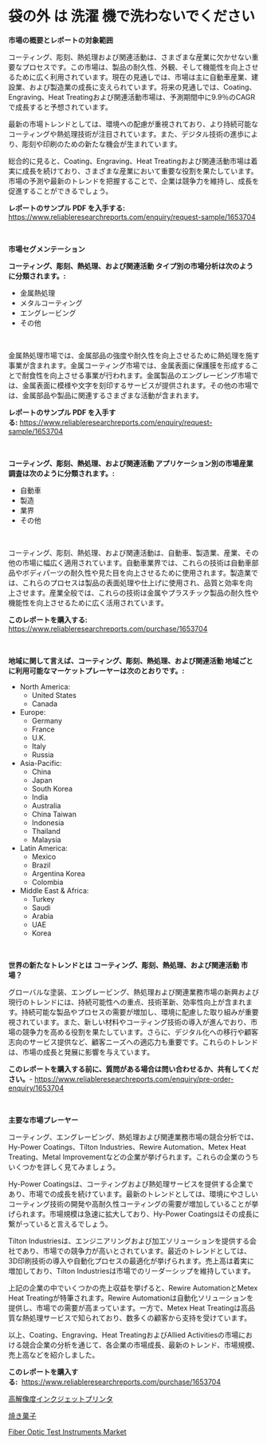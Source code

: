 <p><h1>袋の外 は 洗濯 機で洗わないでください</h1></p><p><strong>市場の概要とレポートの対象範囲</strong></p>
<p><p>コーティング、彫刻、熱処理および関連活動は、さまざまな産業に欠かせない重要なプロセスです。この市場は、製品の耐久性、外観、そして機能性を向上させるために広く利用されています。現在の見通しでは、市場は主に自動車産業、建設業、および製造業の成長に支えられています。将来の見通しでは、Coating、Engraving、Heat Treatingおよび関連活動市場は、予測期間中に9.9％のCAGRで成長すると予想されています。</p><p>最新の市場トレンドとしては、環境への配慮が重視されており、より持続可能なコーティングや熱処理技術が注目されています。また、デジタル技術の進歩により、彫刻や印刷のための新たな機会が生まれています。</p><p>総合的に見ると、Coating、Engraving、Heat Treatingおよび関連活動市場は着実に成長を続けており、さまざまな産業において重要な役割を果たしています。市場の予測や最新のトレンドを把握することで、企業は競争力を維持し、成長を促進することができるでしょう。</p></p>
<p><strong>レポートのサンプル PDF を入手する:</strong> <a href="https://www.reliableresearchreports.com/enquiry/request-sample/1653704">https://www.reliableresearchreports.com/enquiry/request-sample/1653704</a></p>
<p>&nbsp;</p>
<p><strong>市場セグメンテーション</strong></p>
<p><strong>コーティング、彫刻、熱処理、および関連活動 タイプ別の市場分析は次のように分類されます。:</strong></p>
<p><ul><li>金属熱処理</li><li>メタルコーティング</li><li>エングレービング</li><li>その他</li></ul></p>
<p>&nbsp;</p>
<p><p>金属熱処理市場では、金属部品の強度や耐久性を向上させるために熱処理を施す事業が含まれます。金属コーティング市場では、金属表面に保護膜を形成することで耐食性を向上させる事業が行われます。金属製品のエングレービング市場では、金属表面に模様や文字を刻印するサービスが提供されます。その他の市場では、金属部品や製品に関連するさまざまな活動が含まれます。</p></p>
<p><strong>レポートのサンプル PDF を入手する:</strong>&nbsp;<a href="https://www.reliableresearchreports.com/enquiry/request-sample/1653704">https://www.reliableresearchreports.com/enquiry/request-sample/1653704</a></p>
<p>&nbsp;</p>
<p><strong> コーティング、彫刻、熱処理、および関連活動 アプリケーション別の市場産業調査は次のように分類されます。:</strong></p>
<p><ul><li>自動車</li><li>製造</li><li>業界</li><li>その他</li></ul></p>
<p>&nbsp;</p>
<p><p>コーティング、彫刻、熱処理、および関連活動は、自動車、製造業、産業、その他の市場に幅広く適用されています。自動車業界では、これらの技術は自動車部品やボディパーツの耐久性や見た目を向上させるために使用されます。製造業では、これらのプロセスは製品の表面処理や仕上げに使用され、品質と効率を向上させます。産業全般では、これらの技術は金属やプラスチック製品の耐久性や機能性を向上させるために広く活用されています。</p></p>
<p><strong>このレポートを購入する:</strong>&nbsp; <a href="https://www.reliableresearchreports.com/purchase/1653704">https://www.reliableresearchreports.com/purchase/1653704</a></p>
<p>&nbsp;</p>
<p><strong>地域に関して言えば、コーティング、彫刻、熱処理、および関連活動 地域ごとに利用可能なマーケットプレーヤーは次のとおりです。:</strong></p>
<p><ul>
    <li>
        North America:
        <ul>
            <li>United States</li>
            <li>Canada</li>
        </ul>
    </li>
    <li>
        Europe:
        <ul>
            <li>Germany</li>
            <li>France</li>
            <li>U.K.</li>
            <li>Italy</li>
            <li>Russia</li>
        </ul>
    </li>
    <li>
        Asia-Pacific:
        <ul>
            <li>China</li>
            <li>Japan</li>
            <li>South Korea</li>
            <li>India</li>
            <li>Australia</li>
            <li>China Taiwan</li>
            <li>Indonesia</li>
            <li>Thailand</li>
            <li>Malaysia</li>
        </ul>
    </li>
    <li>
        Latin America:
        <ul>
            <li>Mexico</li>
            <li>Brazil</li>
            <li>Argentina Korea</li>
            <li>Colombia</li>
        </ul>
    </li>
    <li>
        Middle East & Africa:
        <ul>
            <li>Turkey</li>
            <li>Saudi</li>
            <li>Arabia</li>
            <li>UAE</li>
            <li>Korea</li>
        </ul>
    </li>
    </ul></p>
<p>&nbsp;</p>
<p><strong>世界の新たなトレンドとは コーティング、彫刻、熱処理、および関連活動 市場？</strong></p>
<p><p>グローバルな塗装、エングレービング、熱処理および関連業務市場の新興および現行のトレンドには、持続可能性への重点、技術革新、効率性向上が含まれます。持続可能な製品やプロセスの需要が増加し、環境に配慮した取り組みが重要視されています。また、新しい材料やコーティング技術の導入が進んでおり、市場の競争力を高める役割を果たしています。さらに、デジタル化への移行や顧客志向のサービス提供など、顧客ニーズへの適応力も重要です。これらのトレンドは、市場の成長と発展に影響を与えています。</p></p>
<p><strong>このレポートを購入する前に、質問がある場合は問い合わせるか、共有してください。</strong>- <a href="https://www.reliableresearchreports.com/enquiry/pre-order-enquiry/1653704">https://www.reliableresearchreports.com/enquiry/pre-order-enquiry/1653704</a></p>
<p>&nbsp;</p>
<p><strong>主要な市場プレーヤー</strong></p>
<p><p>コーティング、エングレービング、熱処理および関連業務市場の競合分析では、Hy-Power Coatings、Tilton Industries、Rewire Automation、Metex Heat Treating、Metal Improvementなどの企業が挙げられます。これらの企業のうちいくつかを詳しく見てみましょう。 </p><p>Hy-Power Coatingsは、コーティングおよび熱処理サービスを提供する企業であり、市場での成長を続けています。最新のトレンドとしては、環境にやさしいコーティング技術の開発や高耐久性コーティングの需要が増加していることが挙げられます。市場規模は急速に拡大しており、Hy-Power Coatingsはその成長に繋がっていると言えるでしょう。</p><p>Tilton Industriesは、エンジニアリングおよび加工ソリューションを提供する会社であり、市場での競争力が高いとされています。最近のトレンドとしては、3D印刷技術の導入や自動化プロセスの最適化が挙げられます。売上高は着実に増加しており、Tilton Industriesは市場でのリーダーシップを維持しています。</p><p>上記の企業の中でいくつかの売上収益を挙げると、Rewire AutomationとMetex Heat Treatingが特筆されます。Rewire Automationは自動化ソリューションを提供し、市場での需要が高まっています。一方で、Metex Heat Treatingは高品質な熱処理サービスで知られており、数多くの顧客から支持を受けています。</p><p>以上、Coating、Engraving、Heat TreatingおよびAllied Activitiesの市場における競合企業の分析を通じて、各企業の市場成長、最新のトレンド、市場規模、売上高などを紹介しました。</p></p>
<p><strong>このレポートを購入する:</strong>&nbsp;&nbsp;<a href="https://www.reliableresearchreports.com/purchase/1653704">https://www.reliableresearchreports.com/purchase/1653704</a></p>
<p><p><a href="https://medium.com/@laceyzemlak1/%E9%AB%98%E8%A7%A3%E5%83%8F%E5%BA%A6%E3%82%A4%E3%83%B3%E3%82%AF%E3%82%B8%E3%82%A7%E3%83%83%E3%83%88%E3%83%97%E3%83%AA%E3%83%B3%E3%82%BF%E3%83%BC%E5%B8%82%E5%A0%B4%E3%81%AE%E8%A6%8F%E6%A8%A1-cagr-%E3%83%88%E3%83%AC%E3%83%B3%E3%83%892024%E5%B9%B4%E3%81%8B%E3%82%892030%E5%B9%B4-e898bad7f358">高解像度インクジェットプリンタ</a></p><p><a href="https://github.com/one-cool-chick/Market-Research-Report-List-1/blob/main/980915910984.md">焼き菓子</a></p><p><a href="https://github.com/danielneavesallisons03mba/Market-Research-Report-List-1/blob/main/fiber-optic-test-instruments-market.md">Fiber Optic Test Instruments Market</a></p></p>